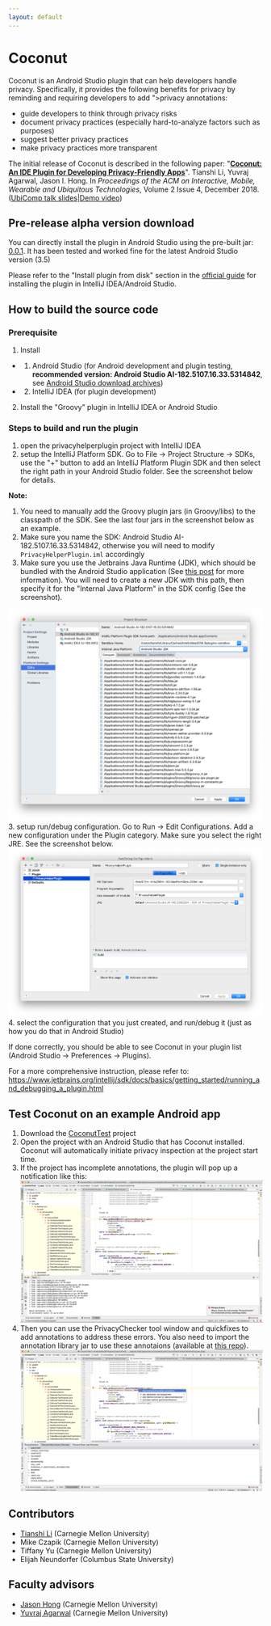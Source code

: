 ```yaml
---
layout: default
---
```

# Coconut

Coconut is an Android Studio plugin that can help developers handle privacy. Specifically, it provides the following benefits for privacy by reminding and requiring developers to add <a data-toggle="popover" title="Privacy annotation example (for data collection API call)" data-html="true" data-content="<img src='/assets/img/annotation_example.png' width='100%'/>">privacy annotations</a>:
* guide developers to think through privacy risks
* document privacy practices (especially hard-to-analyze factors such as purposes)
* suggest better privacy practices
* make privacy practices more transparent

The initial release of Coconut is described in the following paper:
"[**Coconut: An IDE Plugin for Developing Privacy-Friendly Apps**](/assets/pdf/coconut_paper.pdf)". Tianshi Li, Yuvraj Agarwal, Jason I. Hong. In _Proceedings of the ACM on Interactive, Mobile, Wearable and Ubiquitous Technologies_, Volume 2 Issue 4, December 2018.
([UbiComp talk slides](/assets/pdf/Coconut-Ubicomp.pdf)|[Demo video](https://youtu.be/gvKwAvlkVVg))

Pre-release alpha version download
----------------------------------
You can directly install the plugin in Android Studio using the pre-built jar: [0.0.1](https://github.com/Coconut-IDE/Coconut/releases/tag/0.0.1). It has been tested and worked fine for the latest Android Studio version (3.5)

Please refer to the "Install plugin from disk" section in the [official guide](https://www.jetbrains.com/help/idea/managing-plugins.html) for installing the plugin in IntelliJ IDEA/Android Studio.


How to build the source code
----------------------------

### Prerequisite
1. Install
- 1) Android Studio (for Android development and plugin testing, **recommended version: Android Studio AI-182.5107.16.33.5314842**, see [Android Studio download archives](https://developer.android.com/studio/archive))
- 2) IntelliJ IDEA (for plugin development)
2. Install the "Groovy" plugin in IntelliJ IDEA or Android Studio

### Steps to build and run the plugin
1. open the privacyhelperplugin project with IntelliJ IDEA
2. setup the IntelliJ Platform SDK. Go to File -> Project Structure -> SDKs, use the "+" button to add an IntelliJ Platform Plugin SDK and then select the right path in your Android Studio folder. See the screenshot below for details.

**Note:**
1. You need to manually add the Groovy plugin jars (in Groovy/libs) to the classpath of the SDK. See the last four jars in the screenshot below as an example.
2. Make sure you name the SDK: Android Studio AI-182.5107.16.33.5314842, otherwise you will need to modify ``PrivacyHelperPlugin.iml`` accordingly
3. Make sure you use the Jetbrains Java Runtime (JDK), which should be bundled with the Android Studio application (See [this post](https://intellij-support.jetbrains.com/hc/en-us/articles/206544879) for more information). You will need to create a new JDK with this path, then specify it for the "Internal Java Platform" in the SDK config (See the screenshot).

![How to set up Android Studio SDK](/assets/img/androidstudiosdks.png)
3. setup run/debug configuration. Go to Run -> Edit Configurations. Add a new configuration under the Plugin category. Make sure you select the right JRE. See the screenshot below.
![How to set up run/build configuration](/assets/img/runconfigurations.png)
4. select the configuration that you just created, and run/debug it (just as how you do that in Android Studio)

If done correctly, you should be able to see Coconut in your plugin list (Android Studio -> Preferences -> Plugins).

For a more comprehensive instruction, please refer to: https://www.jetbrains.org/intellij/sdk/docs/basics/getting_started/running_and_debugging_a_plugin.html 

Test Coconut on an example Android app
--------------------------------------
1. Download the [CoconutTest](https://github.com/Coconut-IDE/CoconutTest) project
2. Open the project with an Android Studio that has Coconut installed. Coconut will automatically initiate privacy inspection at the project start time.
3. If the project has incomplete annotations, the plugin will pop up a notification like this:
![privacy error notification](/assets/img/privacyerrornotifications.png)
4. Then you can use the PrivacyChecker tool window and quickfixes to add annotations to address these errors. You also need to import the annotation library jar to use these annotaions (available at [this repo](https://github.com/Coconut-IDE/CoconutAnnotationLib)).
![quickfix](/assets/img/quickfix.png)

Contributors
------------
* [Tianshi Li](https://tianshili.me) (Carnegie Mellon University)
* Mike Czapik (Carnegie Mellon University)
* Tiffany Yu (Carnegie Mellon University)
* Elijah Neundorfer (Columbus State University)

Faculty advisors
----------------
* [Jason Hong](http://www.cs.cmu.edu/~jasonh/) (Carnegie Mellon University)
* [Yuvraj Agarwal](https://www.synergylabs.org/yuvraj/) (Carnegie Mellon University)
